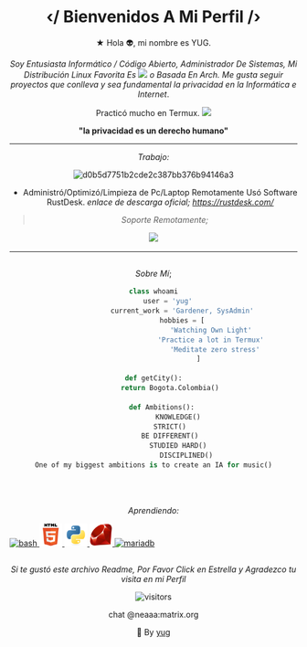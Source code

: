 <body>
  <center>
<h1 align="center">‹/ Bienvenidos A Mi Perfil /›</h1>

★ Hola 👽, mi nombre es YUG.</h1>

_Soy Entusiasta Informático / Código Abierto, Administrador De Sistemas, Mi Distribución Linux Favorita Es 
<code><img height="20" src="https://user-images.githubusercontent.com/98203050/181651332-6b2a0314-ad41-4028-873b-c4f05a5a6299.png"></code> o Basada En Arch. Me gusta seguir proyectos que conlleva y sea fundamental la privacidad en la Informática e Internet_. 

Practicó mucho en Termux. <code><img height="20" src="https://user-images.githubusercontent.com/98203050/181650910-5a251c28-1017-42ba-a241-be6b9a1bc333.png"></code>

**"la privacidad es un derecho humano"**

-------------

*Trabajo:*

![d0b5d7751b2cde2c387bb376b94146a3](https://user-images.githubusercontent.com/98203050/181757553-1c10553b-6a1a-4c2b-bae6-c3aed9444bf7.gif)

- Administró/Optimizó/Limpieza de Pc/Laptop Remotamente Usó Software RustDesk.
 *enlace de descarga oficial; https://rustdesk.com/* 

> *Soporte Remotamente;*

<code><img height="32" src="https://user-images.githubusercontent.com/98203050/181654931-4232f754-afa1-4f67-b111-805fefc0cece.png"></code>

-------------

## 
*Sobre Mí*; 
```python 
class whoami
       user = 'yug'
              current_work = 'Gardener, SysAdmin'
              hobbies = [
                              'Watching Own Light'  
                              'Practice a lot in Termux'  
                              'Meditate zero stress'
                      ]

def getCity():
		return Bogota.Colombia()
	
	def Ambitions():
	        KNOWLEDGE()
		STRICT()
		BE DIFFERENT()
	        STUDIED HARD()
                DISCIPLINED()
One of my biggest ambitions is to create an IA for music()
                
     

```
##
*Aprendiendo:*

<p align="left"> <a href="https://www.gnu.org/software/bash/" target="_blank" rel="noreferrer"> <img src="https://www.vectorlogo.zone/logos/gnu_bash/gnu_bash-icon.svg" alt="bash" width="40" height="40"/> </a> <a
src=<a href="https://www.w3.org/html/" target="_blank" rel="noreferrer"> <img src="https://raw.githubusercontent.com/devicons/devicon/master/icons/html5/html5-original-wordmark.svg" alt="html5" width="40" height="40"/> </a>
<a href="https://www.python.org" target="_blank" rel="noreferrer"> <img src="https://raw.githubusercontent.com/devicons/devicon/master/icons/python/python-original.svg" alt="python" width="40" height="40"/> </a> <a href="https://www.ruby-lang.org/en/" target="_blank" rel="noreferrer"> <img src="https://raw.githubusercontent.com/devicons/devicon/master/icons/ruby/ruby-original.svg" alt="ruby" width="40" height="40"/> </a> <a href="https://mariadb.org/" target="_blank" rel="noreferrer"> <img src="https://www.vectorlogo.zone/logos/mariadb/mariadb-icon.svg" alt="mariadb" width="40" height="40"/> </a> </p>

##
<!--END_SECTION:waka-->
*Si te gustó este archivo _Readme_, Por Favor Click en Estrella y Agradezco tu visita en mi Perfil*


![visitors](https://visitor-badge.glitch.me/badge?page_id=yUg-enthusiastic)

chat @neaaa:matrix.org

🎈 By [yug](https://github.com/yUg-enthusiastic) 

